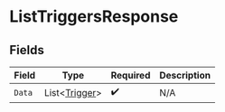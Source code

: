 # ListTriggersResponse


## Fields

| Field                                               | Type                                                | Required                                            | Description                                         |
| --------------------------------------------------- | --------------------------------------------------- | --------------------------------------------------- | --------------------------------------------------- |
| `Data`                                              | List<[Trigger](../../Models/Components/Trigger.md)> | :heavy_check_mark:                                  | N/A                                                 |